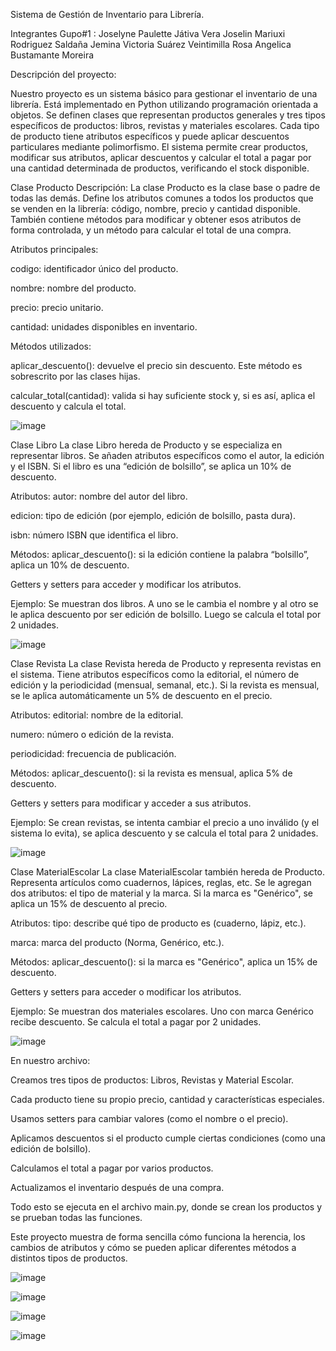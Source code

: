 Sistema de Gestión de Inventario para Librería.

Integrantes Gupo#1 : Joselyne Paulette Játiva Vera
                     Joselin Mariuxi Rodriguez Saldaña
                     Jemina Victoria Suárez Veintimilla
                     Rosa Angelica Bustamante Moreira

Descripción del proyecto:

Nuestro proyecto es un sistema básico para gestionar el inventario de una librería. Está implementado en Python utilizando programación orientada a objetos. Se definen clases que representan productos generales y tres tipos específicos de productos: libros, revistas y materiales escolares.
Cada tipo de producto tiene atributos específicos y puede aplicar descuentos particulares mediante polimorfismo. El sistema permite crear productos, modificar sus atributos, aplicar descuentos y calcular el total a pagar por una cantidad determinada de productos, verificando el stock disponible.

Clase Producto
Descripción:
La clase Producto es la clase base o padre de todas las demás. Define los atributos comunes a todos los productos que se venden en la librería: código, nombre, precio y cantidad disponible. También contiene métodos para modificar y obtener esos atributos de forma controlada, y un método para calcular el total de una compra.

Atributos principales:

codigo: identificador único del producto.

nombre: nombre del producto.

precio: precio unitario.

cantidad: unidades disponibles en inventario.

Métodos utilizados:

aplicar_descuento(): devuelve el precio sin descuento. Este método es sobrescrito por las clases hijas.

calcular_total(cantidad): valida si hay suficiente stock y, si es así, aplica el descuento y calcula el total.

![image](https://github.com/user-attachments/assets/c5919686-32cd-4d0c-b4d7-c8c5f308e2fd)

Clase Libro
La clase Libro hereda de Producto y se especializa en representar libros. Se añaden atributos específicos como el autor, la edición y el ISBN. Si el libro es una “edición de bolsillo”, se aplica un 10% de descuento.

Atributos:
autor: nombre del autor del libro.

edicion: tipo de edición (por ejemplo, edición de bolsillo, pasta dura).

isbn: número ISBN que identifica el libro.

Métodos:
aplicar_descuento(): si la edición contiene la palabra “bolsillo”, aplica un 10% de descuento.

Getters y setters para acceder y modificar los atributos.

Ejemplo:
Se muestran dos libros. A uno se le cambia el nombre y al otro se le aplica descuento por ser edición de bolsillo. Luego se calcula el total por 2 unidades.

![image](https://github.com/user-attachments/assets/e912e7c4-778c-4f9c-9114-2dfeaa9cb437) 

Clase Revista
La clase Revista hereda de Producto y representa revistas en el sistema. Tiene atributos específicos como la editorial, el número de edición y la periodicidad (mensual, semanal, etc.). Si la revista es mensual, se le aplica automáticamente un 5% de descuento en el precio.

Atributos:
editorial: nombre de la editorial.

numero: número o edición de la revista.

periodicidad: frecuencia de publicación.

Métodos:
aplicar_descuento(): si la revista es mensual, aplica 5% de descuento.

Getters y setters para modificar y acceder a sus atributos.

Ejemplo:
Se crean revistas, se intenta cambiar el precio a uno inválido (y el sistema lo evita), se aplica descuento y se calcula el total para 2 unidades.

![image](https://github.com/user-attachments/assets/7ca22d58-a83a-4f51-ba13-202473614844)

Clase MaterialEscolar
La clase MaterialEscolar también hereda de Producto. Representa artículos como cuadernos, lápices, reglas, etc. Se le agregan dos atributos: el tipo de material y la marca. Si la marca es "Genérico", se aplica un 15% de descuento al precio.

Atributos:
tipo: describe qué tipo de producto es (cuaderno, lápiz, etc.).

marca: marca del producto (Norma, Genérico, etc.).

Métodos:
aplicar_descuento(): si la marca es "Genérico", aplica un 15% de descuento.

Getters y setters para acceder o modificar los atributos.

Ejemplo:
Se muestran dos materiales escolares. Uno con marca Genérico recibe descuento. Se calcula el total a pagar por 2 unidades.

![image](https://github.com/user-attachments/assets/cc9e96b4-4f47-4984-9f72-68590cbfd750)

En nuestro archivo:

Creamos tres tipos de productos: Libros, Revistas y Material Escolar.

Cada producto tiene su propio precio, cantidad y características especiales.

Usamos setters para cambiar valores (como el nombre o el precio).

Aplicamos descuentos si el producto cumple ciertas condiciones (como una edición de bolsillo).

Calculamos el total a pagar por varios productos.

Actualizamos el inventario después de una compra.

Todo esto se ejecuta en el archivo main.py, donde se crean los productos y se prueban todas las funciones.

Este proyecto muestra de forma sencilla cómo funciona la herencia, los cambios de atributos y cómo se pueden aplicar diferentes métodos a distintos tipos de productos.

![image](https://github.com/user-attachments/assets/c123a90a-8128-4ae7-9ad0-336679583c64)

![image](https://github.com/user-attachments/assets/735fc3b2-a1d0-4592-acfa-d8bb9845d0fb)

![image](https://github.com/user-attachments/assets/c1c3b0d0-b4c2-4dc0-91f6-1b0edca73cf8)

![image](https://github.com/user-attachments/assets/16b1b982-1088-425b-8b25-9158614ce651)






















